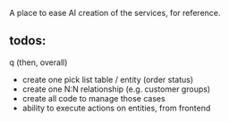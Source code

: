 A place to ease AI creation of the services, for reference.

## todos:

q
(then, overall)
* create one pick list table / entity (order status)
* create one N:N relationship (e.g. customer groups)
* create all code to manage those cases
* ability to execute actions on entities, from frontend
